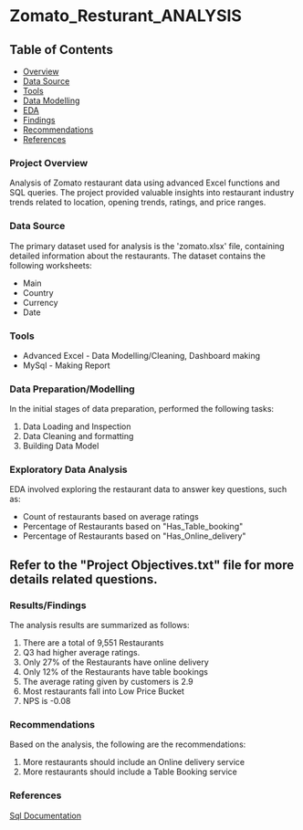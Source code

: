 # Zomato_Resturant_ANALYSIS

## Table of Contents
- [Overview](#project-overview)
- [Data Source](#data-sources)
- [Tools](#tools)
- [Data Modelling](#project-preparation/modelling)
- [EDA](#Exploratory-data-analysis)
- [Findings](#Results/findings)
- [Recommendations](#recommendations)
- [References](#References)
  


### Project Overview
Analysis of Zomato restaurant data using advanced Excel functions and SQL queries. The project provided valuable insights into restaurant industry trends related to location, opening trends, ratings, and price ranges.


### Data Source
The primary dataset used for analysis is the 'zomato.xlsx' file, containing detailed information about the restaurants.
The dataset contains the following worksheets:
- Main
- Country
- Currency
- Date

### Tools
- Advanced Excel - Data Modelling/Cleaning, Dashboard making
- MySql - Making Report


### Data Preparation/Modelling
In the initial stages of data preparation, performed the following tasks:
1) Data Loading and Inspection
2) Data Cleaning and formatting
3) Building Data Model

### Exploratory Data Analysis
EDA involved exploring the restaurant data to answer key questions, such as:
- Count of restaurants based on average ratings
- Percentage of Restaurants based on "Has_Table_booking"
- Percentage of Restaurants based on "Has_Online_delivery"

## Refer to the "Project Objectives.txt" file for more details related questions.

### Results/Findings
The analysis results are summarized as follows:
1) There are a total of 9,551 Restaurants
2) Q3 had higher average ratings.
3) Only 27% of the Restaurants have online delivery
4) Only 12% of the Restaurants have table bookings
5) The average rating given by customers is 2.9
6) Most restaurants fall into Low Price Bucket
7) NPS is -0.08

### Recommendations
Based on the analysis, the following are the recommendations:
1) More restaurants should include an Online delivery service
2) More restaurants should include a Table Booking service

### References
[Sql Documentation](https://dev.mysql.com/doc/refman/8.0/en/built-in-function-reference.html)



